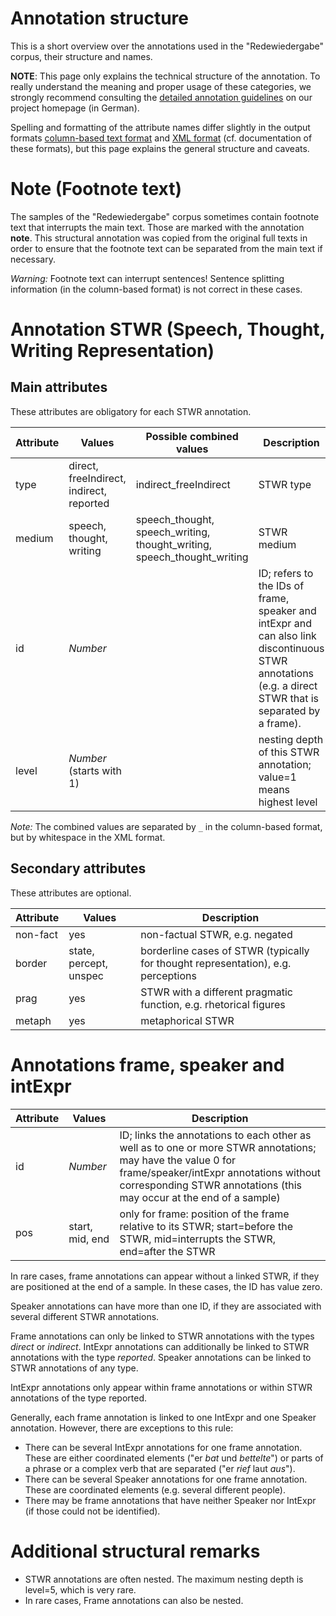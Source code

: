 # Annotation structure

This is a short overview over the annotations used in the "Redewiedergabe" corpus, their structure and names.

**NOTE**: This page only explains the technical structure of the annotation. To really understand the meaning and proper usage of these categories, we strongly recommend consulting the [detailed annotation guidelines](http://redewiedergabe.de/richtlinien/richtlinien.html) on our project homepage (in German).

Spelling and formatting of the attribute names differ slightly in the output formats [column-based text format](column_based_text_format.md) and [XML format](xml_format.md) (cf. documentation of these formats), but this page explains the general structure and caveats.

# Note (Footnote text)
The samples of the "Redewiedergabe" corpus sometimes contain footnote text that interrupts the main text. Those are marked with the annotation **note**. This structural annotation was copied from the original full texts in order to ensure that the footnote text can be separated from the main text if necessary.

_Warning:_ Footnote text can interrupt sentences! Sentence splitting information (in the column-based format) is not correct in these cases.

# Annotation STWR (Speech, Thought, Writing Representation)
## Main attributes
These attributes are obligatory for each STWR annotation.

| Attribute | Values                                   | Possible combined values                                                | Description                                                                                                                                                                   |
|----------|------------------------------------------|-------------------------------------------------------------------------|-------------------------------------------------------------------------------------------------------------------------------------------------------------------------------|
| type     | direct, freeIndirect, indirect, reported | indirect_freeIndirect                                                   | STWR type                                                                                                                                                                     |
| medium   | speech, thought, writing                 | speech_thought, speech_writing, thought_writing, speech_thought_writing | STWR medium                                                                                                                                                                        |
| id       | _Number_                                 |                                                                         | ID; refers to the IDs of frame, speaker and intExpr and can also link discontinuous STWR annotations (e.g. a direct STWR that is separated by a frame).|
| level    | _Number_ (starts with 1)                 |                                                                         | nesting depth of this STWR annotation; value=1 means highest level                                                                                                            |

_Note:_ The combined values are separated by `_` in the column-based format, but by whitespace in the XML format.

## Secondary attributes
These attributes are optional.

| Attribute | Values                 | Description                                                                      |
|----------|------------------------|----------------------------------------------------------------------------------|
| non-fact | yes                    | non-factual STWR, e.g. negated                                                   |
| border   | state, percept, unspec | borderline cases of STWR (typically for thought representation), e.g. perceptions |
| prag     | yes                    | STWR with a different pragmatic function, e.g. rhetorical figures                  |
| metaph   | yes                    | metaphorical STWR                                                                |

# Annotations frame, speaker and intExpr

| Attribute | Values          | Description                                                                                                                    |
|-----------|-----------------|--------------------------------------------------------------------------------------------------------------------------------|
| id        | _Number_        | ID; links the annotations to each other as well as to one or more STWR annotations; may have the value 0 for frame/speaker/intExpr annotations without corresponding STWR annotations (this may occur at the end of a sample)                    |
| pos       | start, mid, end | only for frame: position of the frame relative to its STWR; start=before the STWR, mid=interrupts the STWR, end=after the STWR |

In rare cases, frame annotations can appear without a linked STWR, if they are positioned at the end of a sample. In these cases, the ID has value zero.

Speaker annotations can have more than one ID, if they are associated with several different STWR annotations. 

Frame annotations can only be linked to STWR annotations with the types *direct* or *indirect*. IntExpr annotations can additionally be linked to STWR annotations with the type *reported*. Speaker annotations can be linked to STWR annotations of any type.

IntExpr annotations only appear within frame annotations or within STWR annotations of the type reported.

Generally, each frame annotation is linked to one IntExpr and one Speaker annotation. However, there are exceptions to this rule:
* There can be several IntExpr annotations for one frame annotation. These are either coordinated elements ("er _bat_ und _bettelte_") or parts of a phrase or a complex verb that are separated ("er _rief_ laut _aus_").
* There can be several Speaker annotations for one frame annotation. These are coordinated elements (e.g. several different people).
* There may be frame annotations that have neither Speaker nor IntExpr (if those could not be identified).

# Additional structural remarks
* STWR annotations are often nested. The maximum nesting depth is level=5, which is very rare.
* In rare cases, Frame annotations can also be nested.

